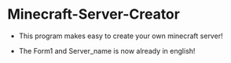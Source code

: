 # Minecraft-Server-Creator
 * This program makes easy to create your own minecraft server!
 
 * The Form1 and Server_name is now already in english!
